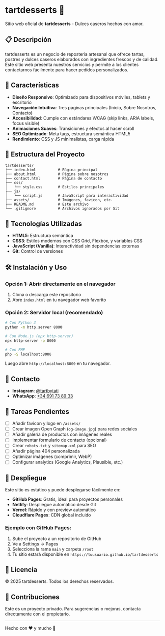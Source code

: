 # tartdesserts 🍰

Sitio web oficial de **tartdesserts** - Dulces caseros hechos con amor.

## 📋 Descripción

tartdesserts es un negocio de repostería artesanal que ofrece tartas, postres y dulces caseros elaborados con ingredientes frescos y de calidad. Este sitio web presenta nuestros servicios y permite a los clientes contactarnos fácilmente para hacer pedidos personalizados.

## 🚀 Características

- **Diseño Responsivo**: Optimizado para dispositivos móviles, tablets y escritorio
- **Navegación Intuitiva**: Tres páginas principales (Inicio, Sobre Nosotros, Contacto)
- **Accesibilidad**: Cumple con estándares WCAG (skip links, ARIA labels, focus visible)
- **Animaciones Suaves**: Transiciones y efectos al hacer scroll
- **SEO Optimizado**: Meta tags, estructura semántica HTML5
- **Rendimiento**: CSS y JS minimalistas, carga rápida

## 📁 Estructura del Proyecto

```
tartdesserts/
├── index.html          # Página principal
├── about.html          # Página sobre nosotros
├── contact.html        # Página de contacto
├── css/
│   └── style.css       # Estilos principales
├── js/
│   └── script.js       # JavaScript para interactividad
├── assets/             # Imágenes, favicon, etc.
├── README.md           # Este archivo
└── .gitignore          # Archivos ignorados por Git
```

## 🎨 Tecnologías Utilizadas

- **HTML5**: Estructura semántica
- **CSS3**: Estilos modernos con CSS Grid, Flexbox, y variables CSS
- **JavaScript (Vanilla)**: Interactividad sin dependencias externas
- **Git**: Control de versiones

## 🛠️ Instalación y Uso

### Opción 1: Abrir directamente en el navegador

1. Clona o descarga este repositorio
2. Abre `index.html` en tu navegador web favorito

### Opción 2: Servidor local (recomendado)

```bash
# Con Python 3
python -m http.server 8000

# Con Node.js (npx http-server)
npx http-server -p 8000

# Con PHP
php -S localhost:8000
```

Luego abre `http://localhost:8000` en tu navegador.

## 📱 Contacto

- **Instagram**: [@tartbytati](https://instagram.com/tartbytati)
- **WhatsApp**: [+34 691 73 89 33](https://wa.me/34691738933)

## 📝 Tareas Pendientes

- [ ] Añadir favicon y logo en `/assets/`
- [ ] Crear imagen Open Graph (`og-image.jpg`) para redes sociales
- [ ] Añadir galería de productos con imágenes reales
- [ ] Implementar formulario de contacto (opcional)
- [ ] Crear `robots.txt` y `sitemap.xml` para SEO
- [ ] Añadir página 404 personalizada
- [ ] Optimizar imágenes (comprimir, WebP)
- [ ] Configurar analytics (Google Analytics, Plausible, etc.)

## 🚀 Despliegue

Este sitio es estático y puede desplegarse fácilmente en:

- **GitHub Pages**: Gratis, ideal para proyectos personales
- **Netlify**: Despliegue automático desde Git
- **Vercel**: Rápido y con preview automático
- **Cloudflare Pages**: CDN global incluido

### Ejemplo con GitHub Pages:

1. Sube el proyecto a un repositorio de GitHub
2. Ve a Settings → Pages
3. Selecciona la rama `main` y carpeta `/root`
4. Tu sitio estará disponible en `https://tuusuario.github.io/tartdesserts`

## 📄 Licencia

© 2025 tartdesserts. Todos los derechos reservados.

## 🤝 Contribuciones

Este es un proyecto privado. Para sugerencias o mejoras, contacta directamente con el propietario.

---

Hecho con ❤️ y mucho 🍰
